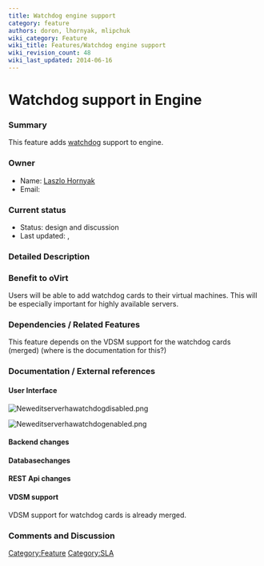```yaml
---
title: Watchdog engine support
category: feature
authors: doron, lhornyak, mlipchuk
wiki_category: Feature
wiki_title: Features/Watchdog engine support
wiki_revision_count: 48
wiki_last_updated: 2014-06-16
---
```


# Watchdog support in Engine

### Summary

This feature adds [watchdog](https://en.wikipedia.org/wiki/Watchdog_Card) support to engine.

### Owner

*   Name: [Laszlo Hornyak](User:Lhornyak)
*   Email: <lhornyak at redhat dot com>

### Current status

*   Status: design and discussion
*   Last updated: ,

### Detailed Description

### Benefit to oVirt

Users will be able to add watchdog cards to their virtual machines. This will be especially important for highly available servers.

### Dependencies / Related Features

This feature depends on the VDSM support for the watchdog cards (merged) (where is the documentation for this?)

### Documentation / External references

#### User Interface

![](Neweditserverhawatchdogdisabled.png "Neweditserverhawatchdogdisabled.png")

![](Neweditserverhawatchdogenabled.png "Neweditserverhawatchdogenabled.png")

#### Backend changes

#### Databasechanges

#### REST Api changes

#### VDSM support

VDSM support for watchdog cards is already merged.

### Comments and Discussion

<Category:Feature> <Category:SLA>

